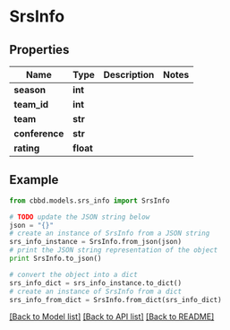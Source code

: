 # SrsInfo


## Properties
Name | Type | Description | Notes
------------ | ------------- | ------------- | -------------
**season** | **int** |  | 
**team_id** | **int** |  | 
**team** | **str** |  | 
**conference** | **str** |  | 
**rating** | **float** |  | 

## Example

```python
from cbbd.models.srs_info import SrsInfo

# TODO update the JSON string below
json = "{}"
# create an instance of SrsInfo from a JSON string
srs_info_instance = SrsInfo.from_json(json)
# print the JSON string representation of the object
print SrsInfo.to_json()

# convert the object into a dict
srs_info_dict = srs_info_instance.to_dict()
# create an instance of SrsInfo from a dict
srs_info_from_dict = SrsInfo.from_dict(srs_info_dict)
```
[[Back to Model list]](../README.md#documentation-for-models) [[Back to API list]](../README.md#documentation-for-api-endpoints) [[Back to README]](../README.md)


